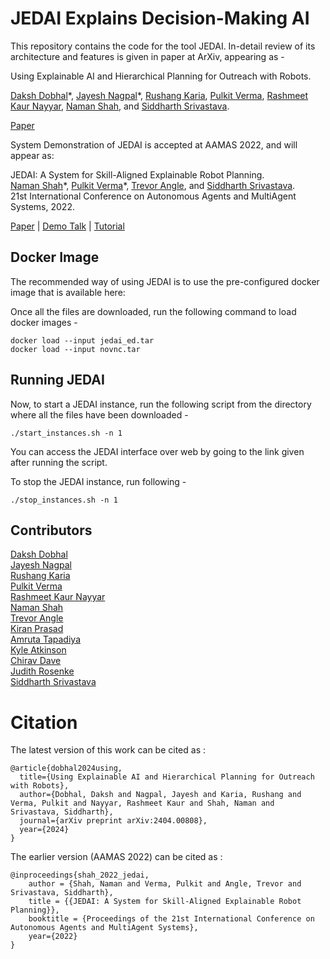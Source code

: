 # JEDAI Explains Decision-Making AI

This repository contains the code for the tool JEDAI. In-detail review of its architecture and features is given in paper at ArXiv, appearing as - 

Using Explainable AI and Hierarchical Planning for Outreach with Robots. <br/>

[Daksh Dobhal](https://github.com/DakshASU)\*,
[Jayesh Nagpal](https://github.com/jayesh59)\*,
[Rushang Karia](https://rushangkaria.github.io/),
[Pulkit Verma](https://pulkitverma.net),
[Rashmeet Kaur Nayyar](https://www.rashmeetnayyar.com/),
[Naman Shah](https://www.namanshah.net/), and
[Siddharth Srivastava](http://siddharthsrivastava.net/). <br/>

[Paper](https://arxiv.org/pdf/2404.00808.pdf)

System Demonstration of JEDAI is accepted at AAMAS 2022, and will appear as:

JEDAI: A System for Skill-Aligned Explainable Robot Planning.<br/>
[Naman Shah](https://www.namanshah.net/)\*, 
[Pulkit Verma](https://pulkitverma.net)\*, 
[Trevor Angle](http://trevorangle.com), and 
[Siddharth Srivastava](http://siddharthsrivastava.net/). <br/>
21st International Conference on Autonomous Agents and MultiAgent Systems, 2022. <br/>

[Paper](https://aair-lab.github.io/Publications/svas_aamas22.pdf) | [Demo Talk](https://www.youtube.com/watch?v=MQdoikcnhbY) | [Tutorial](https://www.youtube.com/watch?v=57os8Ap1N5U)
<br />

##  Docker Image

<!-- The recommended way of using JEDAI is to use pre-configured Virtual Machine image that is available here: [https://bit.ly/2WccU4K](https://bit.ly/2WccU4K) -->
The recommended way of using JEDAI is to use the pre-configured docker image that is available here: 

Once all the files are downloaded, run the following command to load docker images - 

`docker load --input jedai_ed.tar` <br/>
`docker load --input novnc.tar`

## Running JEDAI

Now, to start a JEDAI instance, run the following script from the directory where all the files have been downloaded - 

`./start_instances.sh -n 1`

You can access the JEDAI interface over web by going to the link given after running the script.

To stop the JEDAI instance, run following - 

`./stop_instances.sh -n 1`

## Contributors
[Daksh Dobhal](https://github.com/DakshASU)<br/>
[Jayesh Nagpal](https://github.com/jayesh59)<br/>
[Rushang Karia](https://rushangkaria.github.io/)<br/>
[Pulkit Verma](https://pulkitverma.net)<br/>
[Rashmeet Kaur Nayyar](https://www.rashmeetnayyar.com/)<br/>
[Naman Shah](https://www.namanshah.net/)<br/>
[Trevor Angle](http://trevorangle.com) <br/>
[Kiran Prasad](https://github.com/kiranprasad)<br/>
[Amruta Tapadiya](https://github.com/amy88amy)<br/>
[Kyle Atkinson](https://github.com/KyleTheEpic)<br/>
[Chirav Dave](https://chiravdave.github.io/)<br/>
[Judith Rosenke](https://www.linkedin.com/in/judith-rosenke/)<br/>
[Siddharth Srivastava](https://siddharthsrivastava.net/)

# Citation
The latest version of this work can be cited as :

```
@article{dobhal2024using,
  title={Using Explainable AI and Hierarchical Planning for Outreach with Robots},
  author={Dobhal, Daksh and Nagpal, Jayesh and Karia, Rushang and Verma, Pulkit and Nayyar, Rashmeet Kaur and Shah, Naman and Srivastava, Siddharth},
  journal={arXiv preprint arXiv:2404.00808},
  year={2024}
}
```
The earlier version (AAMAS 2022) can be cited as :

```
@inproceedings{shah_2022_jedai,
    author = {Shah, Naman and Verma, Pulkit and Angle, Trevor and Srivastava, Siddharth},
    title = {{JEDAI: A System for Skill-Aligned Explainable Robot Planning}},
    booktitle = {Proceedings of the 21st International Conference on Autonomous Agents and MultiAgent Systems},
    year={2022}
}
```


